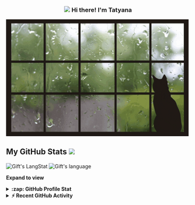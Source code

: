 <!-- Heading -->
<h3 align="center"><img src = "[https://raw.githubusercontent.com/MartinHeinz/MartinHeinz/master/wave.gif](https://media1.tenor.com/m/11NW6dX4FCgAAAAC/happy-doggo.gif)" width = 30px> Hi there! I'm Tatyana</h3>

<!-- code gif-->
<img align="center" alt="GIF" src="./code.gif" width="500" height="320" />
 
  <!-- GitHub section -->

 ##  My GitHub Stats <img src = "https://i.pinimg.com/originals/65/c4/f4/65c4f452571be1261e9c623f7da488ac.gif" width = 35px> 
 
 <div>
   <img align="center" src="https://github-readme-streak-stats.herokuapp.com/?user=tatyanakrivonogova" alt="Gift's LangStat" />
  <img align="center" src="https://github-readme-stats.vercel.app/api/top-langs?username=tatyanakrivonogova&langs_count=10&show_icons=true&locale=en&layout=compact&theme=light" alt="Gift's language" height="192px"  width="500px"/>
</div>

**Expand to view**
<details>
  <summary><b>:zap: GitHub Profile Stat</b></summary>
  <img src="https://github-readme-stats.anuraghazra1.vercel.app/api?username=tatyanakrivonogova&show_icons=true" />
</details>
<details>
  <summary><b>⚡ Recent GitHub Activity</b></summary>
  <br/>
   <a href="https://github.com/tatyanakrivonogova/"><img alt="Gift' Activity Graph" src="https://activity-graph.herokuapp.com/graph?username=tatyanakrivonogova&custom_title=Gift's%20Contribution%20Graph&theme=react-dark" /></a>
  <br/>
</details>

<!-- GitHub section: END -->

<!-- THE END -->
